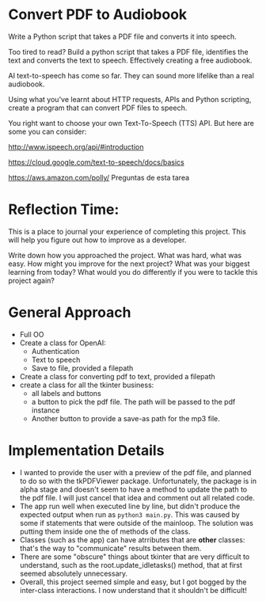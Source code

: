 # Convert PDF to Audiobook

Write a Python script that takes a PDF file and converts it into speech.

Too tired to read? Build a python script that takes a PDF file, identifies the text and converts the text to speech. Effectively creating a free audiobook.

AI text-to-speech has come so far. They can sound more lifelike than a real audiobook.

Using what you've learnt about HTTP requests, APIs and Python scripting, create a program that can convert PDF files to speech.

You right want to choose your own Text-To-Speech (TTS) API. But here are some you can consider:

http://www.ispeech.org/api/#introduction

https://cloud.google.com/text-to-speech/docs/basics

https://aws.amazon.com/polly/
Preguntas de esta tarea

# Reflection Time:

This is a place to journal your experience of completing this project. This will help you figure out how to improve as a developer.

Write down how you approached the project. What was hard, what was easy. How might you improve for the next project? What was your biggest learning from today? What would you do differently if you were to tackle this project again?

# General Approach

+ Full OO
+ Create a class for OpenAI:
    + Authentication
    + Text to speech
	+ Save to file, provided a filepath
+ Create a class for converting pdf to text, provided a filepath
+ create a class for all the tkinter business:
    + all labels and buttons
    + a button to pick the pdf file. The path will be passed to the pdf instance
	+ Another button to provide a save-as path for the mp3 file.
	
# Implementation Details

+ I wanted to provide the user with a preview of the pdf file, and planned to do so with the tkPDFViewer package. Unfortunately, the package is in alpha stage and doesn't seem to have a method to update the path to the pdf file. I will just cancel that idea and comment out all related code.
+ The app run well when executed line by line, but didn't produce the expected output when run as `python3 main.py`. This was caused by some if statements that were outside of the mainloop. The solution was putting them inside one the of methods of the class.
+ Classes (such as the app) can have atrributes that are **other** classes: that's the way to "communicate" results between them.
+ There are some "obscure" things about tkinter that are very difficult to understand, such as the root.update_idletasks() method, that at first seemed absolutely unnecessary.
+ Overall, this project seemed simple and easy, but I got bogged by the inter-class interactions. I now understand that it shouldn't be difficult!
